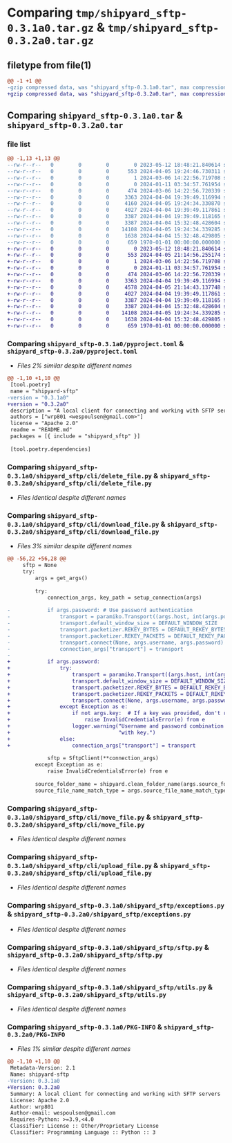 # Comparing `tmp/shipyard_sftp-0.3.1a0.tar.gz` & `tmp/shipyard_sftp-0.3.2a0.tar.gz`

## filetype from file(1)

```diff
@@ -1 +1 @@
-gzip compressed data, was "shipyard_sftp-0.3.1a0.tar", max compression
+gzip compressed data, was "shipyard_sftp-0.3.2a0.tar", max compression
```

## Comparing `shipyard_sftp-0.3.1a0.tar` & `shipyard_sftp-0.3.2a0.tar`

### file list

```diff
@@ -1,13 +1,13 @@
--rw-r--r--   0        0        0        0 2023-05-12 18:48:21.840614 shipyard_sftp-0.3.1a0/README.md
--rw-r--r--   0        0        0      553 2024-04-05 19:24:46.730311 shipyard_sftp-0.3.1a0/pyproject.toml
--rw-r--r--   0        0        0        1 2024-03-06 14:22:56.719708 shipyard_sftp-0.3.1a0/shipyard_sftp/__init__.py
--rw-r--r--   0        0        0        0 2024-01-11 03:34:57.761954 shipyard_sftp-0.3.1a0/shipyard_sftp/cli/__init__.py
--rw-r--r--   0        0        0      474 2024-03-06 14:22:56.720339 shipyard_sftp-0.3.1a0/shipyard_sftp/cli/authtest.py
--rw-r--r--   0        0        0     3363 2024-04-04 19:39:49.116994 shipyard_sftp-0.3.1a0/shipyard_sftp/cli/delete_file.py
--rw-r--r--   0        0        0     4160 2024-04-05 19:24:34.330870 shipyard_sftp-0.3.1a0/shipyard_sftp/cli/download_file.py
--rw-r--r--   0        0        0     4027 2024-04-04 19:39:49.117861 shipyard_sftp-0.3.1a0/shipyard_sftp/cli/move_file.py
--rw-r--r--   0        0        0     3387 2024-04-04 19:39:49.118165 shipyard_sftp-0.3.1a0/shipyard_sftp/cli/upload_file.py
--rw-r--r--   0        0        0     3387 2024-04-04 15:32:48.428604 shipyard_sftp-0.3.1a0/shipyard_sftp/exceptions.py
--rw-r--r--   0        0        0    14108 2024-04-05 19:24:34.339285 shipyard_sftp-0.3.1a0/shipyard_sftp/sftp.py
--rw-r--r--   0        0        0     1638 2024-04-04 15:32:48.429805 shipyard_sftp-0.3.1a0/shipyard_sftp/utils.py
--rw-r--r--   0        0        0      659 1970-01-01 00:00:00.000000 shipyard_sftp-0.3.1a0/PKG-INFO
+-rw-r--r--   0        0        0        0 2023-05-12 18:48:21.840614 shipyard_sftp-0.3.2a0/README.md
+-rw-r--r--   0        0        0      553 2024-04-05 21:14:56.255174 shipyard_sftp-0.3.2a0/pyproject.toml
+-rw-r--r--   0        0        0        1 2024-03-06 14:22:56.719708 shipyard_sftp-0.3.2a0/shipyard_sftp/__init__.py
+-rw-r--r--   0        0        0        0 2024-01-11 03:34:57.761954 shipyard_sftp-0.3.2a0/shipyard_sftp/cli/__init__.py
+-rw-r--r--   0        0        0      474 2024-03-06 14:22:56.720339 shipyard_sftp-0.3.2a0/shipyard_sftp/cli/authtest.py
+-rw-r--r--   0        0        0     3363 2024-04-04 19:39:49.116994 shipyard_sftp-0.3.2a0/shipyard_sftp/cli/delete_file.py
+-rw-r--r--   0        0        0     4578 2024-04-05 21:14:43.137748 shipyard_sftp-0.3.2a0/shipyard_sftp/cli/download_file.py
+-rw-r--r--   0        0        0     4027 2024-04-04 19:39:49.117861 shipyard_sftp-0.3.2a0/shipyard_sftp/cli/move_file.py
+-rw-r--r--   0        0        0     3387 2024-04-04 19:39:49.118165 shipyard_sftp-0.3.2a0/shipyard_sftp/cli/upload_file.py
+-rw-r--r--   0        0        0     3387 2024-04-04 15:32:48.428604 shipyard_sftp-0.3.2a0/shipyard_sftp/exceptions.py
+-rw-r--r--   0        0        0    14108 2024-04-05 19:24:34.339285 shipyard_sftp-0.3.2a0/shipyard_sftp/sftp.py
+-rw-r--r--   0        0        0     1638 2024-04-04 15:32:48.429805 shipyard_sftp-0.3.2a0/shipyard_sftp/utils.py
+-rw-r--r--   0        0        0      659 1970-01-01 00:00:00.000000 shipyard_sftp-0.3.2a0/PKG-INFO
```

### Comparing `shipyard_sftp-0.3.1a0/pyproject.toml` & `shipyard_sftp-0.3.2a0/pyproject.toml`

 * *Files 2% similar despite different names*

```diff
@@ -1,10 +1,10 @@
 [tool.poetry]
 name = "shipyard-sftp"
-version = "0.3.1a0"
+version = "0.3.2a0"
 description = "A local client for connecting and working with SFTP servers"
 authors = ["wrp801 <wespoulsen@gmail.com>"]
 license = "Apache 2.0"
 readme = "README.md"
 packages = [{ include = "shipyard_sftp" }]
 
 [tool.poetry.dependencies]
```

### Comparing `shipyard_sftp-0.3.1a0/shipyard_sftp/cli/delete_file.py` & `shipyard_sftp-0.3.2a0/shipyard_sftp/cli/delete_file.py`

 * *Files identical despite different names*

### Comparing `shipyard_sftp-0.3.1a0/shipyard_sftp/cli/download_file.py` & `shipyard_sftp-0.3.2a0/shipyard_sftp/cli/download_file.py`

 * *Files 3% similar despite different names*

```diff
@@ -56,22 +56,28 @@
     sftp = None
     try:
         args = get_args()
 
         try:
             connection_args, key_path = setup_connection(args)
 
-            if args.password: # Use password authentication
-                transport = paramiko.Transport((args.host, int(args.port)))
-                transport.default_window_size = DEFAULT_WINDOW_SIZE
-                transport.packetizer.REKEY_BYTES = DEFAULT_REKEY_BYTES
-                transport.packetizer.REKEY_PACKETS = DEFAULT_REKEY_PACKETS
-                transport.connect(None, args.username, args.password)
-                connection_args["transport"] = transport
-
+            if args.password:
+                try:
+                    transport = paramiko.Transport((args.host, int(args.port)))
+                    transport.default_window_size = DEFAULT_WINDOW_SIZE
+                    transport.packetizer.REKEY_BYTES = DEFAULT_REKEY_BYTES
+                    transport.packetizer.REKEY_PACKETS = DEFAULT_REKEY_PACKETS
+                    transport.connect(None, args.username, args.password)
+                except Exception as e:
+                    if not args.key:  # If a key was provided, don't raise an error. It will fall back to key auth
+                        raise InvalidCredentialsError(e) from e
+                    logger.warning("Username and password combination failed. Detected key. Attempting to connect "
+                                   "with key.")
+                else:
+                    connection_args["transport"] = transport
 
             sftp = SftpClient(**connection_args)
         except Exception as e:
             raise InvalidCredentialsError(e) from e
 
         source_folder_name = shipyard.clean_folder_name(args.source_folder_name)
         source_file_name_match_type = args.source_file_name_match_type or "exact_match"
```

### Comparing `shipyard_sftp-0.3.1a0/shipyard_sftp/cli/move_file.py` & `shipyard_sftp-0.3.2a0/shipyard_sftp/cli/move_file.py`

 * *Files identical despite different names*

### Comparing `shipyard_sftp-0.3.1a0/shipyard_sftp/cli/upload_file.py` & `shipyard_sftp-0.3.2a0/shipyard_sftp/cli/upload_file.py`

 * *Files identical despite different names*

### Comparing `shipyard_sftp-0.3.1a0/shipyard_sftp/exceptions.py` & `shipyard_sftp-0.3.2a0/shipyard_sftp/exceptions.py`

 * *Files identical despite different names*

### Comparing `shipyard_sftp-0.3.1a0/shipyard_sftp/sftp.py` & `shipyard_sftp-0.3.2a0/shipyard_sftp/sftp.py`

 * *Files identical despite different names*

### Comparing `shipyard_sftp-0.3.1a0/shipyard_sftp/utils.py` & `shipyard_sftp-0.3.2a0/shipyard_sftp/utils.py`

 * *Files identical despite different names*

### Comparing `shipyard_sftp-0.3.1a0/PKG-INFO` & `shipyard_sftp-0.3.2a0/PKG-INFO`

 * *Files 1% similar despite different names*

```diff
@@ -1,10 +1,10 @@
 Metadata-Version: 2.1
 Name: shipyard-sftp
-Version: 0.3.1a0
+Version: 0.3.2a0
 Summary: A local client for connecting and working with SFTP servers
 License: Apache 2.0
 Author: wrp801
 Author-email: wespoulsen@gmail.com
 Requires-Python: >=3.9,<4.0
 Classifier: License :: Other/Proprietary License
 Classifier: Programming Language :: Python :: 3
```

